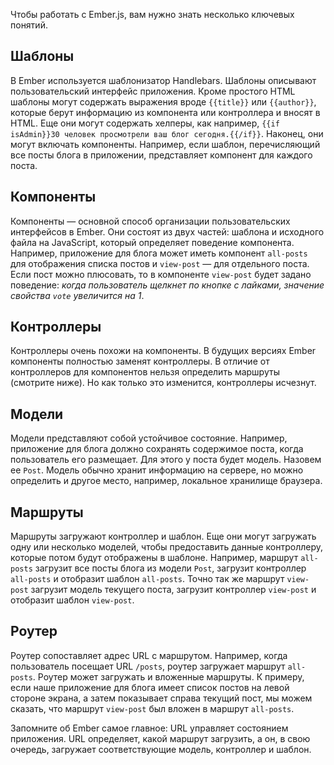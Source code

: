 Чтобы работать с Ember.js, вам нужно знать несколько ключевых понятий.

## Шаблоны

В Ember используется шаблонизатор Handlebars. Шаблоны описывают пользовательский интерфейс приложения. Кроме простого HTML шаблоны могут содержать выражения вроде `{{title}}` или `{{author}}`, которые берут информацию из компонента или контроллера и вносят в HTML. Еще они могут содержать хелперы, как например, `{{if isAdmin}}30 человек просмотрели ваш блог сегодня.{{/if}}`. Наконец, они могут включать компоненты. Например, если шаблон, перечисляющий все посты блога в приложении, представляет компонент для каждого поста.

## Компоненты

Компоненты — основной способ организации пользовательских интерфейсов в Ember. Они состоят из двух частей: шаблона и исходного файла на JavaScript, который определяет поведение компонента. Например, приложение для блога может иметь компонент `all-posts` для отображения списка постов и `view-post` — для отдельного поста. Если пост можно плюсовать, то в компоненте `view-post` будет задано поведение: *когда пользователь щелкнет по кнопке с лайками, значение свойства `vote` увеличится на 1*.

## Контроллеры

Контроллеры очень похожи на компоненты. В будущих версиях Ember компоненты полностью заменят контроллеры. В отличие от контроллеров для компонентов нельзя определить маршруты (смотрите ниже). Но как только это изменится, контроллеры исчезнут.

## Модели

Модели представляют собой устойчивое состояние. Например, приложение для блога должно сохранять содержимое поста, когда пользователь его размещает. Для этого у поста будет модель. Назовем ее `Post`. Модель обычно хранит информацию на сервере, но можно определить и другое место, например, локальное хранилище браузера.

## Маршруты

Маршруты загружают контроллер и шаблон. Еще они могут загружать одну или несколько моделей, чтобы предоставить данные контроллеру, которые потом будут отображены в шаблоне. Например, маршрут `all-posts` загрузит все посты блога из модели `Post`, загрузит контроллер `all-posts` и отобразит шаблон `all-posts`. Точно так же маршрут `view-post` загрузит модель текущего поста, загрузит контроллер `view-post` и отобразит шаблон `view-post`.

## Роутер

Роутер сопоставляет адрес URL с маршрутом. Например, когда пользователь посещает URL `/posts`, роутер загружает маршрут `all-posts`. Роутер может загружать и вложенные маршруты. К примеру, если наше приложение для блога имеет список постов на левой стороне экрана, а затем показывает справа текущий пост, мы можем сказать, что маршрут `view-post` был вложен в маршрут `all-posts`.

Запомните об Ember самое главное: URL управляет состоянием приложения. URL определяет, какой маршрут загрузить, а он, в свою очередь, загружает соответствующие модель, контроллер и шаблон.